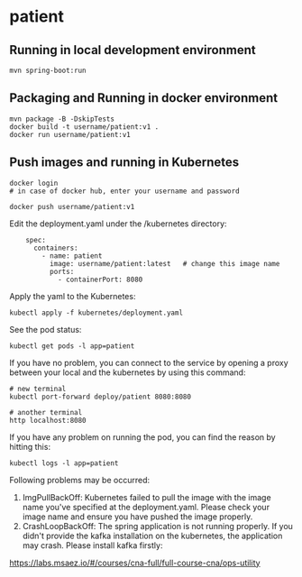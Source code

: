 # patient

## Running in local development environment

```
mvn spring-boot:run
```

## Packaging and Running in docker environment

```
mvn package -B -DskipTests
docker build -t username/patient:v1 .
docker run username/patient:v1
```

## Push images and running in Kubernetes

```
docker login 
# in case of docker hub, enter your username and password

docker push username/patient:v1
```

Edit the deployment.yaml under the /kubernetes directory:
```
    spec:
      containers:
        - name: patient
          image: username/patient:latest   # change this image name
          ports:
            - containerPort: 8080

```

Apply the yaml to the Kubernetes:
```
kubectl apply -f kubernetes/deployment.yaml
```

See the pod status:
```
kubectl get pods -l app=patient
```

If you have no problem, you can connect to the service by opening a proxy between your local and the kubernetes by using this command:
```
# new terminal
kubectl port-forward deploy/patient 8080:8080

# another terminal
http localhost:8080
```

If you have any problem on running the pod, you can find the reason by hitting this:
```
kubectl logs -l app=patient
```

Following problems may be occurred:

1. ImgPullBackOff:  Kubernetes failed to pull the image with the image name you've specified at the deployment.yaml. Please check your image name and ensure you have pushed the image properly.
1. CrashLoopBackOff: The spring application is not running properly. If you didn't provide the kafka installation on the kubernetes, the application may crash. Please install kafka firstly:

https://labs.msaez.io/#/courses/cna-full/full-course-cna/ops-utility

